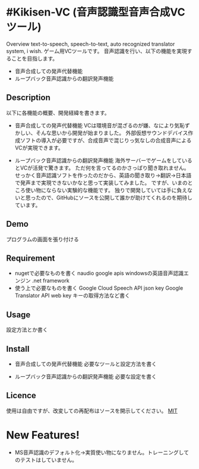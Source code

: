 #Kikisen-VC (音声認識型音声合成VCツール)
====
Overview
text-to-speech, speech-to-text, auto recognized translator system, i wish.
ゲーム用VCツールです。
音声認識を行い、以下の機能を実現することを目指します。
- 音声合成しての発声代替機能
- ループバック音声認識からの翻訳発声機能

## Description
以下に各機能の概要、開発経緯を書きます。
- 音声合成しての発声代替機能
VCは環境音が混ざるのが嫌、なにより気恥ずかしい、そんな思いから開発が始まりました。
外部仮想サウンドデバイス作成ソフトの導入が必要ですが、合成音声で混じりっ気なしの合成音声によるVCが実現できます。

- ループバック音声認識からの翻訳発声機能
海外サーバーでゲームをしているとVCが活発で驚きます。
ただ何を言ってるのかさっぱり聞き取れません。
せっかく音声認識ソフトを作ったのだから、英語の聞き取り→翻訳→日本語で発声まで実現できないかなと思って実装してみました。
ですが、いまのところ使い物にならない実験的な機能です。
独りで開発していては手に負えないと思ったので、GitHubにソースを公開して誰かが助けてくれるのを期待しています。

## Demo
プログラムの画面を張り付ける

## Requirement
- nugetで必要なものを書く
naudio
google apis
windowsの英語音声認識エンジン
.net framework
- 使う上で必要なものを書く
Google Cloud Speech API json key
Google Translator API web key
キーの取得方法など書く

## Usage
設定方法とか書く

## Install
- 音声合成しての発声代替機能
必要なツールと設定方法を書く

- ループバック音声認識からの翻訳発声機能
必要な設定を書く

## Licence
使用は自由ですが、改変しての再配布はソースを開示してください。
[MIT](https://github.com/tcnksm/tool/blob/master/LICENCE)

# New Features!
- MS音声認識のデフォルト化→実質使い物になりません。トレーニングしてのテストはしていません。

